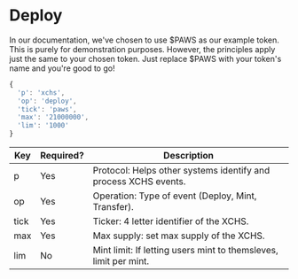 # Deploy

In our documentation, we've chosen to use $PAWS as our example token. This is purely for demonstration purposes. However, the principles apply just the same to your chosen token. Just replace $PAWS with your token's name and you're good to go!

```js
{
  'p': 'xchs',
  'op': 'deploy',
  'tick': 'paws',
  'max': '21000000',
  'lim': '1000'
}
```

| Key  | Required? | Description                                                      |
| ---- | --------- | ---------------------------------------------------------------- |
| p    | Yes       | Protocol: Helps other systems identify and process XCHS events.  |
| op   | Yes       | Operation: Type of event (Deploy, Mint, Transfer).               |
| tick | Yes       | Ticker: 4 letter identifier of the XCHS.                         |
| max  | Yes       | Max supply: set max supply of the XCHS.                          |
| lim  | No        | Mint limit: If letting users mint to themsleves, limit per mint. |
